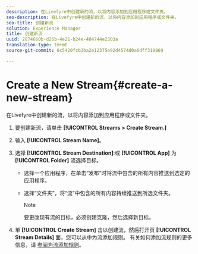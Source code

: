```yaml
---
description: 在Livefyre中创建新的流，以将内容添加到应用程序或文件夹。
seo-description: 在Livefyre中创建新的流，以将内容添加到应用程序或文件夹。
seo-title: 创建新流
solution: Experience Manager
title: 创建新流
uuid: 2874660b-d26b-4e21-b24e-484744e2303a
translation-type: tm+mt
source-git-commit: 0c5420fcb3ba2e12375e92d4574d0a6dff310869

---
```



# Create a New Stream{#create-a-new-stream}

在Livefyre中创建新的流，以将内容添加到应用程序或文件夹。

1. 要创建新流，请单击 **[!UICONTROL Streams > Create Stream.]**
1. 输入 **[!UICONTROL Stream Name]**。
1. 选择 **[!UICONTROL Stream Destination]**:或 **[!UICONTROL App]** 为 **[!UICONTROL Folder]** 流选择目标。

   * 选择一个应用程序，在单击“发布”时将流中包含的所有内容推送到选定的应用程序。
   * 选择“文件夹”，将“流”中包含的所有内容持续推送到所选文件夹。

      >[!NOTE]
      >
      >要更改现有流的目标，必须创建克隆，然后选择新目标。

1. 单 **[!UICONTROL Create Stream]** 击以创建流，然后打开页 **[!UICONTROL Stream Details]** 面，您可以从中为流添加规则。 有关如何添加流规则的更多信息，请 [参阅为流添加规则](../c-streams/t-add-rules-for-your-stream.md#t_add_rules_for_your_stream)。

